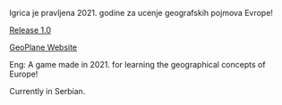 Igrica je pravljena 2021. godine za ucenje geografskih pojmova Evrope!

[Release 1.0](https://github.com/zzmilan/GeoPlane/releases/tag/Release)

[GeoPlane Website](https://geoplanegame.wordpress.com/)

Eng: A game made in 2021. for learning the geographical concepts of Europe!

Currently in Serbian.
